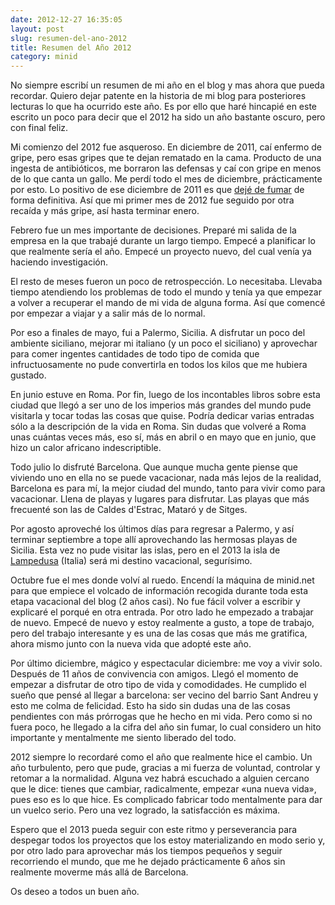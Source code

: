 ```yaml
---
date: 2012-12-27 16:35:05
layout: post
slug: resumen-del-ano-2012
title: Resumen del Año 2012
category: minid
---
```


No siempre escribí un resumen de mi año en el blog y mas ahora que pueda recordar. Quiero dejar patente en la historia de mi blog para posteriores lecturas lo que ha ocurrido este año. Es por ello que haré hincapié en este escrito un poco para decir que el 2012 ha sido un año bastante oscuro, pero con final feliz.











Mi comienzo del 2012 fue asqueroso. En diciembre de 2011, caí enfermo de gripe, pero esas gripes que te dejan rematado en la cama. Producto de una ingesta de antibióticos, me borraron las defensas y caí con gripe en menos de lo que canta un gallo. Me perdí todo el mes de diciembre, prácticamente por esto. Lo positivo de ese diciembre de 2011 es que [dejé de fumar](/2012/12/10/como-realmente-pude-dejar-de-fumar/) de forma definitiva. Así que mi primer mes de 2012 fue seguido por otra recaída y más gripe, así hasta terminar enero.





Febrero fue un mes importante de decisiones. Preparé mi salida de la empresa en la que trabajé durante un largo tiempo. Empecé a planificar lo que realmente sería el año. Empecé un proyecto nuevo, del cual venía ya haciendo investigación.





El resto de meses fueron un poco de retrospección. Lo necesitaba. Llevaba tiempo atendiendo los problemas de todo el mundo y tenía ya que empezar a volver a recuperar el mando de mi vida de alguna forma. Así que comencé por empezar a viajar y a salir más de lo normal.





Por eso a finales de mayo, fui a Palermo, Sicilia. A disfrutar un poco del ambiente siciliano, mejorar mi italiano (y un poco el siciliano) y aprovechar para comer ingentes cantidades de todo tipo de comida que infructuosamente no pude convertirla en todos los kilos que me hubiera gustado.











En junio estuve en Roma. Por fin, luego de los incontables libros sobre esta ciudad que llegó a ser uno de los imperios más grandes del mundo pude visitarla y tocar todas las cosas que quise. Podría dedicar varias entradas sólo a la descripción de la vida en Roma. Sin dudas que volveré a Roma unas cuántas veces más, eso sí, más en abril o en mayo que en junio, que hizo un calor africano indescriptible.





Todo julio lo disfruté Barcelona. Que aunque mucha gente piense que viviendo uno en ella no se puede vacacionar, nada más lejos de la realidad, Barcelona es para mí, la mejor ciudad del mundo, tanto para vivir como para vacacionar. Llena de playas y lugares para disfrutar. Las playas que más frecuenté son las de Caldes d'Estrac, Mataró y de Sitges.











Por agosto aproveché los últimos días para regresar a Palermo, y así terminar septiembre a tope allí aprovechando las hermosas playas de Sicilia. Esta vez no pude visitar las islas, pero en el 2013 la isla de [Lampedusa](http://es.wikipedia.org/wiki/Lampedusa) (Italia) será mi destino vacacional, segurísimo.





Octubre fue el mes donde volví al ruedo. Encendí la máquina de minid.net para que empiece el volcado de información recogida durante toda esta etapa vacacional del blog (2 años casi). No fue fácil volver a escribir y explicaré el porqué en otra entrada. Por otro lado he empezado a trabajar de nuevo. Empecé de nuevo y estoy realmente a gusto, a tope de trabajo, pero del trabajo interesante y es una de las cosas que más me gratifica, ahora mismo junto con la nueva vida que adopté este año.





Por último diciembre, mágico y espectacular diciembre: me voy a vivir solo. Después de 11 años de convivencia con amigos. Llegó el momento de empezar a disfrutar de otro tipo de vida y comodidades. He cumplido el sueño que pensé al llegar a barcelona: ser vecino del barrio Sant Andreu y esto me colma de felicidad. Esto ha sido sin dudas una de las cosas pendientes con más prórrogas que he hecho en mi vida. Pero como si no fuera poco, he llegado a la cifra del año sin fumar, lo cual considero un hito importante y mentalmente me siento liberado del todo.











2012 siempre lo recordaré como el año que realmente hice el cambio. Un año turbulento, pero que pude, gracias a mi fuerza de voluntad, controlar y retomar a la normalidad. Alguna vez habrá escuchado a alguien cercano que le dice: tienes que cambiar, radicalmente, empezar «una nueva vida», pues eso es lo que hice. Es complicado fabricar todo mentalmente para dar un vuelco serio. Pero una vez logrado, la satisfacción es máxima.





Espero que el 2013 pueda seguir con este ritmo y perseverancia para despegar todos los proyectos que los estoy materializando en modo serio y, por otro lado para aprovechar más los tiempos pequeños y seguir recorriendo el mundo, que me he dejado prácticamente 6 años sin realmente moverme más allá de Barcelona.





Os deseo a todos un buen año.
